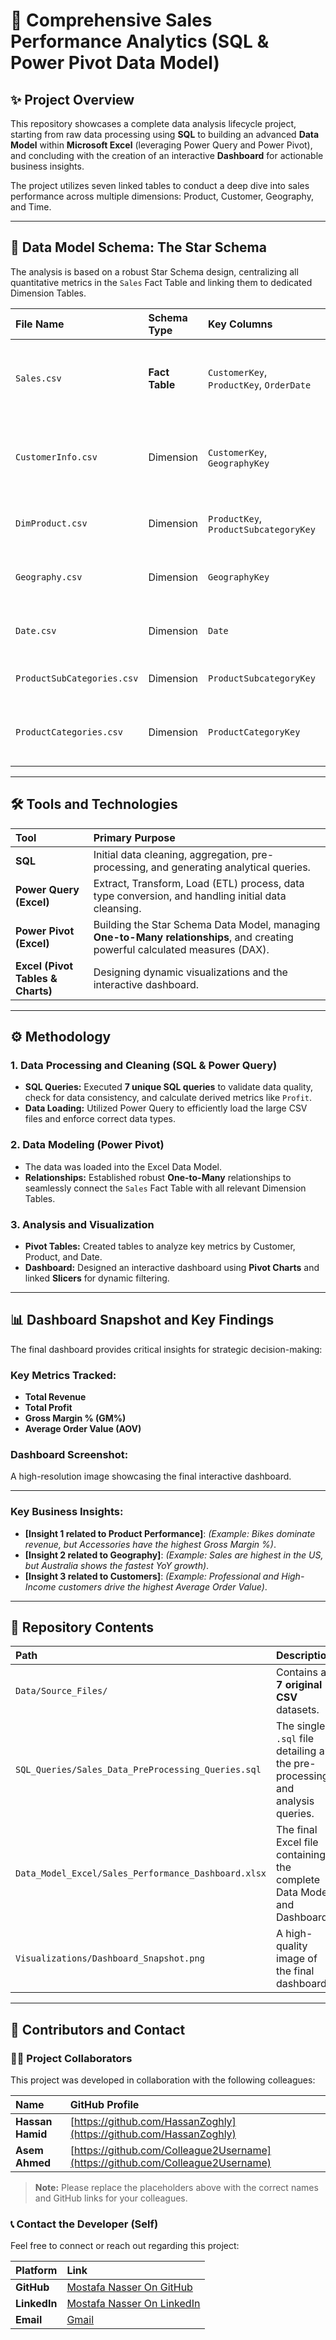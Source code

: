 # 🚀 Comprehensive Sales Performance Analytics (SQL & Power Pivot Data Model)

## ✨ Project Overview

This repository showcases a complete data analysis lifecycle project, starting from raw data processing using **SQL** to building an advanced **Data Model** within **Microsoft Excel** (leveraging Power Query and Power Pivot), and concluding with the creation of an interactive **Dashboard** for actionable business insights.

The project utilizes seven linked tables to conduct a deep dive into sales performance across multiple dimensions: Product, Customer, Geography, and Time.

---

## 📂 Data Model Schema: The Star Schema

The analysis is based on a robust Star Schema design, centralizing all quantitative metrics in the `Sales` Fact Table and linking them to dedicated Dimension Tables.

| File Name | Schema Type | Key Columns | Description |
| :--- | :--- | :--- | :--- |
| `Sales.csv` | **Fact Table** | `CustomerKey`, `ProductKey`, `OrderDate` | Details of each transaction (Sales Amount, Cost, Profit). |
| `CustomerInfo.csv` | Dimension | `CustomerKey`, `GeographyKey` | Customer demographics (Occupation, Income, Marital Status). |
| `DimProduct.csv` | Dimension | `ProductKey`, `ProductSubcategoryKey` | Product details (Color, Size, Cost, Price). |
| `Geography.csv` | Dimension | `GeographyKey` | Geographical location (City, State, Country). |
| `Date.csv` | Dimension | `Date` | Time attributes (Year, Month, Quarter). |
| `ProductSubCategories.csv` | Dimension | `ProductSubcategoryKey` | Names of product subcategories. |
| `ProductCategories.csv` | Dimension | `ProductCategoryKey` | Names of product main categories (e.g., Bikes, Clothing). |

---

## 🛠️ Tools and Technologies

| Tool | Primary Purpose |
| :--- | :--- |
| **SQL** | Initial data cleaning, aggregation, pre-processing, and generating analytical queries. |
| **Power Query (Excel)** | Extract, Transform, Load (ETL) process, data type conversion, and handling initial data cleansing. |
| **Power Pivot (Excel)** | Building the Star Schema Data Model, managing **One-to-Many relationships**, and creating powerful calculated measures (DAX). |
| **Excel (Pivot Tables & Charts)** | Designing dynamic visualizations and the interactive dashboard. |

---

## ⚙️ Methodology

### 1. Data Processing and Cleaning (SQL & Power Query)

* **SQL Queries:** Executed **7 unique SQL queries** to validate data quality, check for data consistency, and calculate derived metrics like `Profit`.
* **Data Loading:** Utilized Power Query to efficiently load the large CSV files and enforce correct data types.

### 2. Data Modeling (Power Pivot)

* The data was loaded into the Excel Data Model.
* **Relationships:** Established robust **One-to-Many** relationships to seamlessly connect the `Sales` Fact Table with all relevant Dimension Tables.

### 3. Analysis and Visualization

* **Pivot Tables:** Created tables to analyze key metrics by Customer, Product, and Date.
* **Dashboard:** Designed an interactive dashboard using **Pivot Charts** and linked **Slicers** for dynamic filtering.

---

## 📊 Dashboard Snapshot and Key Findings

The final dashboard provides critical insights for strategic decision-making:

### Key Metrics Tracked:

* **Total Revenue**
* **Total Profit**
* **Gross Margin % (GM%)**
* **Average Order Value (AOV)**

### Dashboard Screenshot:

A high-resolution image showcasing the final interactive dashboard.



***

### Key Business Insights:

* **[Insight 1 related to Product Performance]**: *(Example: Bikes dominate revenue, but Accessories have the highest Gross Margin %)*.
* **[Insight 2 related to Geography]**: *(Example: Sales are highest in the US, but Australia shows the fastest YoY growth)*.
* **[Insight 3 related to Customers]**: *(Example: Professional and High-Income customers drive the highest Average Order Value)*.

---

## 📁 Repository Contents

| Path | Description |
| :--- | :--- |
| `Data/Source_Files/` | Contains all **7 original CSV** datasets. |
| `SQL_Queries/Sales_Data_PreProcessing_Queries.sql` | The single `.sql` file detailing all the pre-processing and analysis queries. |
| `Data_Model_Excel/Sales_Performance_Dashboard.xlsx` | The final Excel file containing the complete Data Model and Dashboard. |
| `Visualizations/Dashboard_Snapshot.png` | A high-quality image of the final dashboard. |

---

## 🤝 Contributors and Contact

### 🧑‍💻 Project Collaborators

This project was developed in collaboration with the following colleagues:

| Name | GitHub Profile |
| :--- | :--- |
| **Hassan Hamid** | [https://github.com/HassanZoghly](https://github.com/HassanZoghly) |
| **Asem Ahmed** | [https://github.com/Colleague2Username](https://github.com/Colleague2Username) |

> **Note:** Please replace the placeholders above with the correct names and GitHub links for your colleagues.

### 📞 Contact the Developer (Self)

Feel free to connect or reach out regarding this project:

| Platform | Link |
| :--- | :--- |
| **GitHub** | [Mostafa Nasser On GitHub](https://github.com/moustafa-nasser) |
| **LinkedIn** | [Mostafa Nasser On LinkedIn](https://www.linkedin.com/in/mostafa-nasser-876442322/) |
| **Email** | [Gmail](mailto:mostafa4businesses@gmail.com) |
